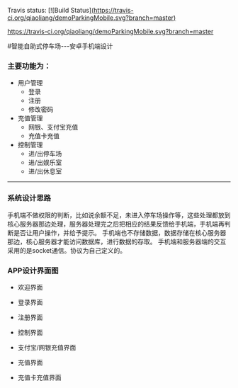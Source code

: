 Travis status:
[![Build Status][(https://travis-ci.org/qiaoliang/demoParkingMobile.svg?branch=master)](https://travis-ci.org/qiaoliang/demoParkingMobile.svg?branch=master)

https://travis-ci.org/qiaoliang/demoParkingMobile.svg?branch=master

#智能自助式停车场---安卓手机端设计

### 主要功能为：

- 用户管理
    - 登录
    - 注册
    - 修改密码
- 充值管理
    - 网银、支付宝充值
    - 充值卡充值
- 控制管理
    - 进/出停车场
    - 进/出娱乐室
    - 进/出休息室

----

### 系统设计思路

手机端不做权限的判断，比如说余额不足，未进入停车场操作等，这些处理都放到核心服务器那边处理，服务器处理完之后把相应的结果反馈给手机端，手机端再判断是否让用户操作，并给予提示。
手机端也不存储数据，数据存储在核心服务器那边，核心服务器才能访问数据库，进行数据的存取。
手机端和服务器端的交互采用的是socket通信。协议为自己定义的。

### APP设计界面图

- 欢迎界面


- 登录界面


- 注册界面


- 控制界面

- 支付宝/网银充值界面


- 充值界面


- 充值卡充值界面

